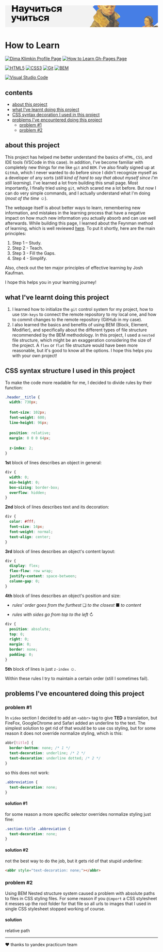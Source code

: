 ![cover](images/readme/cover.png)

# How to Learn

[![Dima Klimkin Profile Page](https://img.shields.io/badge/Dima_Klimkin-f9f9f9?style=for-the-badge&logoColor=000&logo=github)](https://github.com/kobewinona)
[![How to Learn Gh-Pages Page](https://img.shields.io/badge/GitHub_Pages-How_to_Learn-f9f9f9?style=for-the-badge&logo=githubpages)](https://kobewinona.github.io/how-to-learn/)

[![HTML5](https://img.shields.io/badge/HTML5-f9f9f9?style=for-the-badge&logo=HTML5)](https://dev.w3.org/html5/spec-LC/)
[![CSS3](https://img.shields.io/badge/CSS3-f9f9f9?logoColor=264BDC&style=for-the-badge&logo=CSS3)](https://www.w3.org/TR/CSS/#css)
[![Git](https://img.shields.io/badge/Git-f9f9f9?style=for-the-badge&logo=git)](https://git-scm.com)
[![BEM](https://img.shields.io/badge/BEM-f9f9f9?logoColor=black&style=for-the-badge&logo=bem)](https://en.bem.info/methodology/)

[![Visual Studio Code](https://img.shields.io/badge/Visual_Studio_Code-f9f9f9?style=for-the-badge&logoColor=0066b8&logo=visualstudiocode)](https://code.visualstudio.com)

## contents

- [about this project](#about-this-project)
- [what I've learnt doing this project](#what-Ive-learnt-doing-this-project)
- [CSS syntax decoration I used in this project](#CSS-syntax-structure-I-used-in-this-project)
- [problems I've encountered doing this project](#problems-Ive-encountered-doing-this-project)
  - [problem #1](#problem-1)
  - [problem #2](#problem-2)

## about this project

This project has helped me better understand the basics of `HTML`, `CSS`, and IDE tools (VSCode in this case). In addition, I've become familiar with completely new things for me like `git` and `BEM`. I've also finally signed up at `GitHub`, which I never wanted to do before since I didn't recognize myself as a developer of any sorts (*still kind of hard to say that about myself since I'm still learning*). I've learned a lot from building this small page. Most importantly, I finally tried using `git`, which scared me a lot before. But now I can do very simple commands, and I actually understand what I'm doing (*most of the time* ☺).

The webpage itself is about better ways to learn, remembering new information, and mistakes in the learning process that have a negative impact on how much new information you actually absorb and can use well afterwards. While building this page, I learned about the Feynman method of learning, which is well reviewed [here](https://www.colorado.edu/artssciences-advising/resource-library/life-skills/the-feynman-technique-in-academic-coaching). To put it shortly, here are the main principles:

1. Step 1 – Study.
2. Step 2 - Teach.
3. Step 3 - Fill the Gaps.
4. Step 4 - Simplify.

Also, check out the ten major principles of effective learning by Josh Kaufman.

I hope this helps you in your learning journey!

## what I've learnt doing this project

1. I learned how to initialize the `git` control system for my project, how to use `SSH-keys` to connect the remote repository to my local one, and how to commit changes to the remote repository (GitHub in my case).
2. I also learned the basics and benefits of using BEM (Block, Element, Modifier), and specifically about the different types of file structure recommended by the BEM methodology. In this project, I used a `nested` file structure, which might be an exaggeration considering the size of the project. A `flex` or `flat` file structure would have been more reasonable, but it's good to know all the options. I hope this helps you with your own project!

## CSS syntax structure I used in this project

To make the code more readable for me, I decided to divide rules by their function:

```css
.header__title {
  width: 730px;

  font-size: 102px;
  font-weight: 600;
  line-height: 96px;

  position: relative;
  margin: 0 0 0 64px;

  z-index: 2;
}
```

**1st** block of lines describes an object in general:

```css
div {
  width: 0;
  min-height: 0;
  box-sizing: border-box;
  overflow: hidden;
}
```

**2nd** block of lines describes text and its decoration:

```css
div {
  color: #fff;
  font-size: 14px;
  font-weight: normal;
  text-align: center;
}
```

**3rd** block of lines describes an object's content layout:

```css
div {
  display: flex;
  flex-flow: row wrap;
  justify-content: space-between;
  column-gap: 0;
}
```

**4th** block of lines describes an object's position and size:

- *rules' order goes from the furthest* ❏ *to the closest* ■ *to content*

- *rules with sides*  *go from top to the left* ↻

```css
div {
  position: absolute;
  top: 0;
  right: 0;
  margin: 0;
  border: none;
  padding: 0;
}
```

**5th** block of lines is just `z-index` ☺.

Within these rules I try to maintain a certain order (still I sometimes fail).

## problems I've encountered doing this project 

### problem #1

In `video` section I decided to add an `<abbr>` tag to give **TED** a translation, but FireFox, GoogleChrome and Safari added an underline to the text. The simplest solution to get rid of that would be to use css styling, but for some reason it does not override normalize styling, which is this:

```css
abbr[title] {
  border-bottom: none; /* 1 */
  text-decoration: underline; /* 2 */
  text-decoration: underline dotted; /* 2 */
}
```

so this does not work:
```css
.abbreviation {
  text-decoration: none;
}
```

#### solution #1

for some reason a more specific selector overrides normalize styling just fine:

```css
.section-title .abbreviation {
  text-decoration: none;
}
```

#### solution #2

not the best way to do the job, but it gets rid of that stupid underline:

```html
<abbr style="text-decoration: none;"></abbr>
```

### problem #2

Using BEM Nested structure system caused a problem with absolute paths to files in CSS styling files. For some reason if you `@import` a CSS stylesheet it messes up the root folder for that file so all urls to images that I used in single CSS stylesheet stopped working of course.

#### solution

relative path

---

&hearts; thanks to yandex practicum team